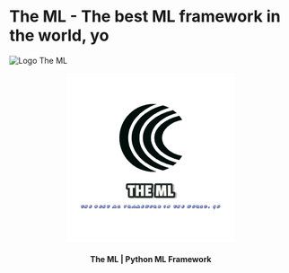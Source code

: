 # The ML - The best ML framework in the world, yo

![Logo The ML]()
<p align="center">
  <a href="https://github.com/thelastpolaris/theml">
    <img src="images/logo.png" alt="Logo">
  </a>
  <h4 align="center">The ML | Python ML Framework</h4>
</p>